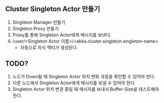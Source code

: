 ## Cluster Singleton Actor 만들기
1. Singleton Manager 만들기
2. Singleton Proxy 만들기
3. Proxy를 통해 Singleton Actor에게 메시지를 보낸다.
4. /user/<Singleton Actor 이름>/<akka.cluster.singleton.singleton-name>
   - 자동으로 자식 액터가 생성된다.


## TODO?
1. 노드가 Down될 때 Singleton Actor 위치 변화 과정을 확인할 수 있어야 한다.
2. 다른 노드에서 Singleton Actor에게 메시지를 보낼 수 있어야 한다.
3. Singleton Actor 위치 변경 중일 때 메시지를 보내서 Buffer-Size을 테스트해야 한다.